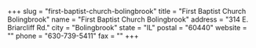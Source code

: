 +++
slug = "first-baptist-church-bolingbrook"
title = "First Baptist Church Bolingbrook"
name = "First Baptist Church Bolingbrook"
address = "314 E. Briarcliff Rd."
city = "Bolingbrook"
state = "IL"
postal = "60440"
website = ""
phone = "630-739-5411"
fax = ""
+++
